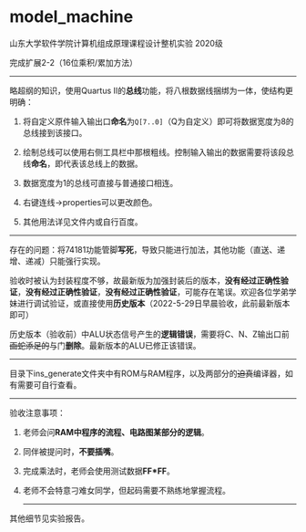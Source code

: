 # model_machine

山东大学软件学院计算机组成原理课程设计整机实验 2020级

完成扩展2-2（16位乘积/累加方法）

---

略超纲的知识，使用Quartus II的**总线**功能，将八根数据线捆绑为一体，使结构更明确：

1. 将自定义原件输入输出口**命名**为`Q[7..0]`（Q为自定义）即可将数据宽度为8的总线接到该接口。

2. 绘制总线可以使用右侧工具栏中那根粗线。控制输入输出的数据需要将该段总线**命名**，即代表该总线上的数据。

3. 数据宽度为1的总线可直接与普通接口相连。

4. 右键连线->properties可以更改颜色。

5. 其他用法详见文件内或自行百度。

---

存在的问题：将74181功能管脚**写死**，导致只能进行加法，其他功能（直送、递增、递减）只能强行实现。

验收时被认为封装程度不够，故最新版为加强封装后的版本，**没有经过正确性验证**，**没有经过正确性验证**，**没有经过正确性验证**，可能存在笔误。欢迎各位学弟学妹进行调试验证，或直接使用**历史版本**（2022-5-29日早晨验收，此前最新版本即可）

历史版本（验收前）中ALU状态信号产生的**逻辑错误**，需要将C、N、Z输出口前~~画蛇添足的~~与门**删除**。最新版本的ALU已修正该错误。

---

目录下ins_generate文件夹中有ROM与RAM程序，以及两部分的~~迫真~~编译器，如有需要可自行查看。

---

验收注意事项：

1. 老师会问**RAM中程序的流程、电路图某部分的逻辑**。

2. 同伴被提问时，**不要插嘴**。

3. 完成乘法时，老师会使用测试数据**FF*FF**。

4. 老师不会特意刁难女同学，但起码需要不熟练地掌握流程。

   ---

其他细节见实验报告。

